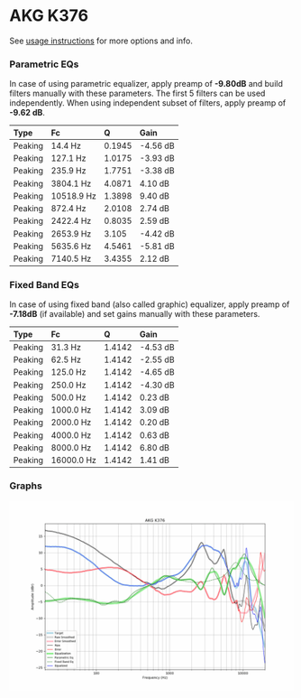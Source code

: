 # AKG K376
See [usage instructions](https://github.com/jaakkopasanen/AutoEq#usage) for more options and info.

### Parametric EQs
In case of using parametric equalizer, apply preamp of **-9.80dB** and build filters manually
with these parameters. The first 5 filters can be used independently.
When using independent subset of filters, apply preamp of **-9.62 dB**.

| Type    | Fc         |      Q | Gain     |
|:--------|:-----------|:-------|:---------|
| Peaking | 14.4 Hz    | 0.1945 | -4.56 dB |
| Peaking | 127.1 Hz   | 1.0175 | -3.93 dB |
| Peaking | 235.9 Hz   | 1.7751 | -3.38 dB |
| Peaking | 3804.1 Hz  | 4.0871 | 4.10 dB  |
| Peaking | 10518.9 Hz | 1.3898 | 9.40 dB  |
| Peaking | 872.4 Hz   | 2.0108 | 2.74 dB  |
| Peaking | 2422.4 Hz  | 0.8035 | 2.59 dB  |
| Peaking | 2653.9 Hz  | 3.105  | -4.42 dB |
| Peaking | 5635.6 Hz  | 4.5461 | -5.81 dB |
| Peaking | 7140.5 Hz  | 3.4355 | 2.12 dB  |

### Fixed Band EQs
In case of using fixed band (also called graphic) equalizer, apply preamp of **-7.18dB**
(if available) and set gains manually with these parameters.

| Type    | Fc         |      Q | Gain     |
|:--------|:-----------|:-------|:---------|
| Peaking | 31.3 Hz    | 1.4142 | -4.53 dB |
| Peaking | 62.5 Hz    | 1.4142 | -2.55 dB |
| Peaking | 125.0 Hz   | 1.4142 | -4.65 dB |
| Peaking | 250.0 Hz   | 1.4142 | -4.30 dB |
| Peaking | 500.0 Hz   | 1.4142 | 0.23 dB  |
| Peaking | 1000.0 Hz  | 1.4142 | 3.09 dB  |
| Peaking | 2000.0 Hz  | 1.4142 | 0.20 dB  |
| Peaking | 4000.0 Hz  | 1.4142 | 0.63 dB  |
| Peaking | 8000.0 Hz  | 1.4142 | 6.80 dB  |
| Peaking | 16000.0 Hz | 1.4142 | 1.41 dB  |

### Graphs
![](./AKG%20K376.png)